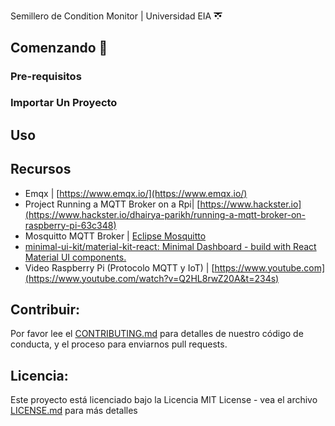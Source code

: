 # 

Semillero de Condition Monitor | Universidad EIA ![logo eia](https://github.com/EIA-University/LogosEIA/blob/master/assets/png/logo-eia-icon.png?raw=true)



## Comenzando :rocket:

### Pre-requisitos

### Importar Un Proyecto

## Uso

## Recursos
* Emqx | [https://www.emqx.io/](https://www.emqx.io/)
* Project Running a MQTT Broker on a Rpi| [https://www.hackster.io](https://www.hackster.io/dhairya-parikh/running-a-mqtt-broker-on-raspberry-pi-63c348)
* Mosquitto MQTT Broker | [Eclipse Mosquitto](https://mosquitto.org/)
* [minimal-ui-kit/material-kit-react: Minimal Dashboard - build with React Material UI components.](https://github.com/minimal-ui-kit/material-kit-react)
* Video Raspberry Pi (Protocolo MQTT y IoT) | [https://www.youtube.com](https://www.youtube.com/watch?v=Q2HL8rwZ20A&t=234s)

## Contribuir:
Por favor lee el [CONTRIBUTING.md]() para detalles de nuestro código de conducta, y el proceso para enviarnos pull requests.
## Licencia:
Este proyecto está licenciado bajo la Licencia MIT License  - vea el archivo [LICENSE.md]() para más detalles




